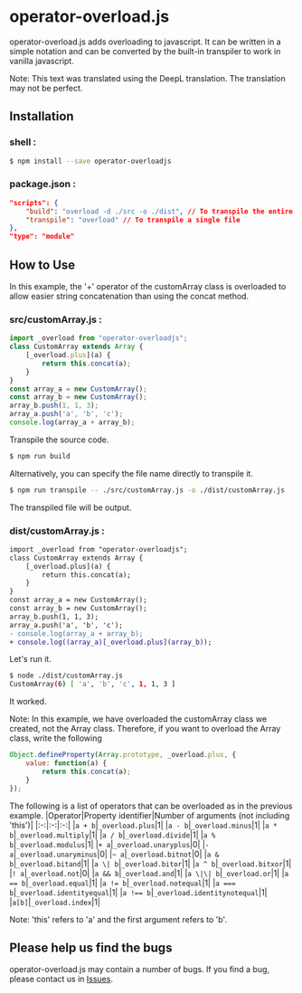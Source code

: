# operator-overload.js
operator-overload.js adds overloading to javascript.
It can be written in a simple notation and can be converted by the built-in transpiler to work in vanilla javascript.

Note: This text was translated using the DeepL translation. The translation may not be perfect.
## Installation
### shell :
```bash
$ npm install --save operator-overloadjs
```
### package.json :
```json
"scripts": {
    "build": "overload -d ./src -o ./dist", // To transpile the entire directory
    "transpile": "overload" // To transpile a single file
},
"type": "module"
```
## How to Use
In this example, the '+' operator of the customArray class is overloaded to allow easier string concatenation than using the concat method.
### src/customArray.js :
```javascript
import _overload from "operator-overloadjs";
class CustomArray extends Array {
    [_overload.plus](a) {
        return this.concat(a);
    }
}
const array_a = new CustomArray();
const array_b = new CustomArray();
array_b.push(1, 1, 3);
array_a.push('a', 'b', 'c');
console.log(array_a + array_b);
```
Transpile the source code.
```bash
$ npm run build
```
Alternatively, you can specify the file name directly to transpile it.
```bash
$ npm run transpile -- ./src/customArray.js -o ./dist/customArray.js
```
The transpiled file will be output.
### dist/customArray.js :
```diff
import _overload from "operator-overloadjs";
class CustomArray extends Array {
    [_overload.plus](a) {
        return this.concat(a);
    }
}
const array_a = new CustomArray();
const array_b = new CustomArray();
array_b.push(1, 1, 3);
array_a.push('a', 'b', 'c');
- console.log(array_a + array_b);
+ console.log((array_a)[_overload.plus](array_b));
```
Let's run it.
```bash
$ node ./dist/customArray.js
CustomArray(6) [ 'a', 'b', 'c', 1, 1, 3 ]
```
It worked.

Note: In this example, we have overloaded the customArray class we created, not the Array class. Therefore, if you want to overload the Array class, write the following
```javascript
Object.defineProperty(Array.prototype, _overload.plus, {
    value: function(a) {
        return this.concat(a);
    }
});
```
The following is a list of operators that can be overloaded as in the previous example.
|Operator|Property identifier|Number of arguments (not including 'this')|
|:-:|:-:|:-:|
|`a + b`|`_overload.plus`|1|
|`a - b`|`_overload.minus`|1|
|`a * b`|`_overload.multiply`|1|
|`a / b`|`_overload.divide`|1|
|`a % b`|`_overload.modulus`|1|
|`+ a`|`_overload.unaryplus`|0|
|`- a`|`_overload.unaryminus`|0|
|`~ a`|`_overload.bitnot`|0|
|`a & b`|`_overload.bitand`|1|
|`a \| b`|`_overload.bitor`|1|
|`a ^ b`|`_overload.bitxor`|1|
|`! a`|`_overload.not`|0|
|`a && b`|`_overload.and`|1|
|`a \|\| b`|`_overload.or`|1|
|`a == b`|`_overload.equal`|1|
|`a != b`|`_overload.notequal`|1|
|`a === b`|`_overload.identityequal`|1|
|`a !== b`|`_overload.identitynotequal`|1|
|`a[b]`|`_overload.index`|1|

Note: 'this' refers to 'a' and the first argument refers to 'b'.

## Please help us find the bugs
operator-overload.js may contain a number of bugs.
If you find a bug, please contact us in [Issues](https://github.com/ramenha0141/operator-overload.js/issues).